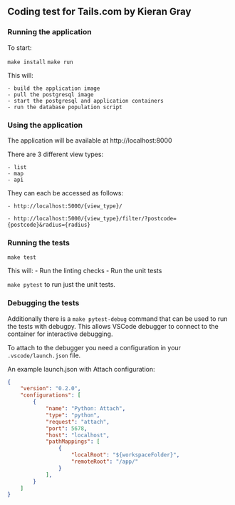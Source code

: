 ## Coding test for Tails.com by Kieran Gray

### Running the application
To start:

`make install`
`make run`

This will:

    - build the application image
    - pull the postgresql image
    - start the postgresql and application containers
    - run the database population script

### Using the application

The application will be available at http://localhost:8000

There are 3 different view types:

    - list
    - map
    - api

They can each be accessed as follows:

    - http://localhost:5000/{view_type}/
    
    - http://localhost:5000/{view_type}/filter/?postcode={postcode}&radius={radius}


### Running the tests

`make test`

This will:
    - Run the linting checks
    - Run the unit tests

`make pytest` to run just the unit tests.

### Debugging the tests

Additionally there is a `make pytest-debug` command that can be used to run 
the tests with debugpy. This allows VSCode debugger to connect to the container 
for interactive debugging.

To attach to the debugger you need a configuration in your `.vscode/launch.json` file.

An example launch.json with Attach configuration:
```json
{
    "version": "0.2.0",
    "configurations": [
        {
            "name": "Python: Attach",
            "type": "python",
            "request": "attach",
            "port": 5678,
            "host": "localhost",
            "pathMappings": [
                {
                    "localRoot": "${workspaceFolder}",
                    "remoteRoot": "/app/"
                }
            ],
        }
    ]
}
```